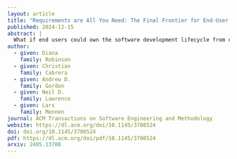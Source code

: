 ```yaml
---
layout: article
title: "Requirements are All You Need: The Final Frontier for End-User Software Engineering"
published: 2024-12-15
abstract: |
  What if end users could own the software development lifecycle from conception to deployment using only requirements expressed in language, images, video or audio? We explore this idea, building on the capabilities that generative Artificial Intelligence brings to software generation and maintenance techniques. How could designing software in this way better serve end users? What are the implications of this process for the future of end-user software engineering and the software development lifecycle? We discuss the research needed to bridge the gap between where we are today and these imagined systems of the future.
author:
  - given: Diana
    family: Robinson
  - given: Christian
    family: Cabrera
  - given: Andrew D.
    family: Gordon
  - given: Neil D.
    family: Lawrence
  - given: Lars
    family: Mennen
journal: ACM Transactions on Software Engineering and Methodology
website: https://dl.acm.org/doi/10.1145/3708524
doi: doi.org/10.1145/3708524
pdf: https://dl.acm.org/doi/pdf/10.1145/3708524
arxiv: 2405.13708
---
```

